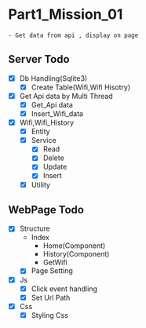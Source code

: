 # Part1_Mission_01
    - Get data from api , display on page

## Server Todo
- [x] Db Handling(Sqlite3)
  - [x] Create Table(Wifi,Wifi Hisotry)

- [x] Get Api data by Multi Thread
  - [x] Get_Api data
  - [x] Insert_Wifi_data

- [x] Wifi,Wifi_History
  - [x] Entity
  - [x] Service
    - [x] Read
    - [x] Delete
    - [x] Update
    - [x] Insert
  - [x] Utility

## WebPage Todo
- [x] Structure
  - Index
    - Home(Component)
    - History(Component)
    - GetWifi
  - [x] Page Setting
- [x] Js
  - [x] Click event handling
  - [x] Set Url Path
- [x] Css
  - [x] Styling Css